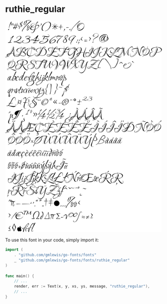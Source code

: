 # ruthie_regular

![ruthie_regular](ruthie_regular.png)

To use this font in your code, simply import it:

```go
import (
	. "github.com/gmlewis/go-fonts/fonts"
	_ "github.com/gmlewis/go-fonts/fonts/ruthie_regular"
)

func main() {
	// ...
	render, err := Text(x, y, xs, ys, message, "ruthie_regular"),
	// ...
}
```
